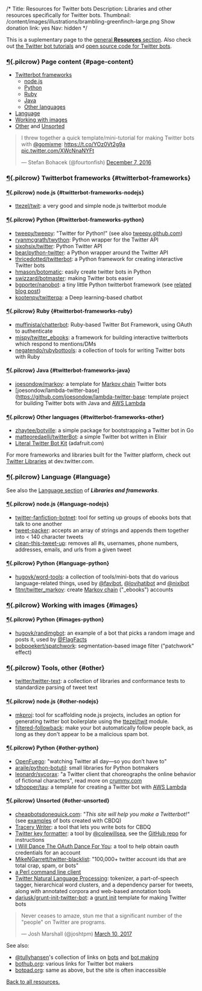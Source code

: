 /*
Title: Resources for Twitter bots
Description: Libraries and other resources specifically for Twitter bots.
Thumbnail: /content/images/illustrations/brambling-greenfinch-large.png
Show donation link: yes
Nav: hidden
*/

This is a suplementary page to the [general **Resources** section](/resources). Also check out [the Twitter bot tutorials](/tutorials/twitterbots) and [open source code for Twitter bots](/tag/twitter+opensource).


### [¶](#page-content){.pilcrow} Page content {#page-content}

- [Twitterbot frameworks](#twitterbot-frameworks)
  - [node.js](#twitterbot-frameworks-nodejs)
  - [Python](#twitterbot-frameworks-python)
  - [Ruby](#twitterbot-frameworks-ruby)
  - [Java](#twitterbot-frameworks-java)
  - [Other languages](#twitterbot-frameworks-other)
- [Language](#language)
- [Working with images](#images)
- [Other](#other) and [Unsorted](#other-unsorted)


<blockquote class="twitter-tweet" data-lang="en"><p lang="en" dir="ltr">I threw together a quick template/mini-tutorial for making Twitter bots with <a href="https://twitter.com/gomixme">@gomixme</a>: <a href="https://t.co/YOz0Vt2g9a">https://t.co/YOz0Vt2g9a</a> <a href="https://t.co/XWcNnaNYFt">pic.twitter.com/XWcNnaNYFt</a></p>&mdash; Stefan Bohacek (@fourtonfish) <a href="https://twitter.com/fourtonfish/status/806537666443546624">December 7, 2016</a></blockquote>


### [¶](#twitterbot-frameworks){.pilcrow} Twitterbot frameworks {#twitterbot-frameworks}

#### [¶](#twitterbot-frameworks-nodejs){.pilcrow} node.js {#twitterbot-frameworks-nodejs}

- [ttezel/twit](https://github.com/ttezel/twit): a very good and simple node.js twitterbot module

#### [¶](#twitterbot-frameworks-python){.pilcrow} Python {#twitterbot-frameworks-python}

- [tweepy/tweepy](https://github.com/tweepy/tweepy): "Twitter for Python!" (see also [tweepy.github.com](http://www.tweepy.org/))
- [ryanmcgrath/twython](https://github.com/ryanmcgrath/twython): Python wrapper for the Twitter API
- [sixohsix/twitter](https://github.com/sixohsix/twitter): Python Twitter API
- [bear/python-twitter](https://github.com/bear/python-twitter): a Python wrapper around the Twitter API
- [thricedotted/twitterbot](https://github.com/thricedotted/twitterbot): a Python framework for creating interactive Twitter bots
- [hmason/botomatic](https://github.com/hmason/botomatic): easily create twitter bots in Python
- [swizzard/botmaster](https://github.com/swizzard/botmaster): making Twitter bots easier
- [bgporter/nanobot](https://github.com/bgporter/nanobot): a tiny little Python twitterbot framework (see [related blog post](https://artandlogic.com/2016/06/nanobot-tiny-little-twitterbot-framework/))
- [kootenpv/twitterqa](https://github.com/kootenpv/twitterqa): a Deep learning-based chatbot


#### [¶](#twitterbot-frameworks-ruby){.pilcrow} Ruby {#twitterbot-frameworks-ruby}

- [muffinista/chatterbot](https://github.com/muffinista/chatterbot): Ruby-based Twitter Bot Framework, using OAuth to authenticate
- [mispy/twitter_ebooks](https://github.com/mispy/twitter_ebooks): a framework for building interactive twitterbots which respond to mentions/DMs
- [negatendo/rubybottools](https://github.com/negatendo/rubybottools): a collection of tools for writing Twitter bots with Ruby


#### [¶](#twitterbot-frameworks-java){.pilcrow} Java {#twitterbot-frameworks-java}

- [joesondow/markov](https://github.com/joesondow/markov): a template for [Markov chain](https://simple.wikipedia.org/wiki/Markov_chain) Twitter bots
- [joesondow/lambda-twitter-base](https://github.com/joesondow/lambda-twitter-base: template project for building Twitter bots with Java and [AWS Lambda](https://aws.amazon.com/lambda/)

#### [¶](#twitterbot-frameworks-other){.pilcrow} Other languages {#twitterbot-frameworks-other}

- [zhaytee/botville](https://github.com/zhaytee/botville): a simple package for bootstrapping a Twitter bot in Go
- [matteoredaelli/twitterBot](https://github.com/matteoredaelli/twitterBot): a simple Twitter bot written in Elixir
- [Literal Twitter Bot Kit](https://www.adafruit.com/product/3281) (adafruit.com)

For more frameworks and libraries built for the Twitter platform, check out [Twitter Libraries](https://dev.twitter.com/resources/twitter-libraries) at dev.twitter.com.

### [¶](#language){.pilcrow} Language {#language}

See also the [Language section](/resources/libraries-frameworks#language) of ***Libraries and frameworks***.

#### [¶](#language-nodejs){.pilcrow} node.js {#language-nodejs}

- [twitter-fanfiction-botnet](https://www.npmjs.com/package/twitter-fanfic-botnet): tool for setting up groups of ebooks bots that talk to one another
- [tweet-packer](https://www.npmjs.com/package/tweet-packer): accepts an array of strings and appends them together into < 140 character tweets
- [clean-this-tweet-up](https://www.npmjs.com/package/clean-this-tweet-up): removes all #s, usernames, phone numbers, addresses, emails, and urls from a given tweet

#### [¶](#language-python){.pilcrow} Python {#language-python}

- [hugovk/word-tools](https://github.com/hugovk/word-tools): a collection of tools/mini-bots that do various language-related things, used by [@favibot](https://twitter.com/favibot), [@lovihatibot](https://twitter.com/lovihatibot) and [@nixibot](https://twitter.com/nixibot)
- [fitnr/twitter_markov](https://github.com/fitnr/twitter_markov): create [Markov chain](https://simple.wikipedia.org/wiki/Markov_chain) ("_ebooks") accounts


### [¶](#images){.pilcrow} Working with images {#images}

#### [¶](#images-python){.pilcrow} Python {#images-python}

- [hugovk/randimgbot](https://github.com/hugovk/randimgbot): an example of a bot that picks a random image and posts it, used by [@FlagFacts](https://twitter.com/FlagFacts)
- [bobpoekert/spatchwork](https://github.com/bobpoekert/spatchwork): segmentation-based image filter ("patchwork" effect)

### [¶](#other){.pilcrow} Tools, other {#other}

- [twitter/twitter-text](https://github.com/twitter/twitter-text/):  a collection of libraries and conformance tests to standardize parsing of tweet text


#### [¶](#other-nodejs){.pilcrow} node.js {#other-nodejs}

- [mkproj](https://www.npmjs.com/package/mkproj): tool for scaffolding node.js projects, includes an option for generating twitter bot boilerplate using the [ttezel/twit](https://github.com/ttezel/twit) module. 
- [filtered-followback](https://www.npmjs.com/package/filtered-followback): make your bot automatically follow people back, as long as they don't appear to be a malicious spam bot.


#### [¶](#other-python){.pilcrow} Python {#other-python}

- [OpenFuego](http://niemanlab.github.io/openfuego/): "watching Twitter all day—so you don’t have to"
- [araile/python-botutil](https://github.com/araile/python-botutil): small libraries for Python botmakers
- [leonardr/sycorax](https://github.com/leonardr/sycorax): "a Twitter client that choreographs the online behavior of fictional characters", read more on [crummy.com](http://www.crummy.com/software/sycorax/)
- [tdhopper/tau](https://github.com/tdhopper/tau): a template for creating a Twitter bot with [AWS Lambda](https://aws.amazon.com/lambda/)



#### [¶](#other-unsorted){.pilcrow} Unsorted {#other-unsorted}

- [cheapbotsdonequick.com](http://cheapbotsdonequick.com/): *"This site will help you make a Twitterbot!"* (see [examples](/tag/cheapbotsdonequick) of bots created with CBDQ)
- [Tracery Writer](https://beaugunderson.com/tracery-writer/): a tool that lets you write bots for CBDQ
- [Twitter key formatter](http://coleww.github.io/tweet-key-formatter/): a tool by [@colewillsea](https://twitter.com/colewillsea), see the [GitHub repo](https://github.com/coleww/tweet-key-formatter) for instructions
- [I Will Dance The OAuth Dance For You](http://v21.io/iwilldancetheoauthdanceforyou/): a tool to help obtain oauth credentials for an account
- [MikeNGarrett/twitter-blacklist](https://github.com/MikeNGarrett/twitter-blacklist): "100,000+ twitter account ids that are total crap, spam, or bots"
- [a Perl command line client](http://www.floodgap.com/software/ttytter/) 
- [Twitter Natural Language Processing](http://www.ark.cs.cmu.edu/TweetNLP/): tokenizer, a part-of-speech tagger, hierarchical word clusters, and a dependency parser for tweets, along with annotated corpora and web-based annotation tools
- [dariusk/grunt-init-twitter-bot](https://github.com/dariusk/grunt-init-twitter-bot): a [grunt init](http://gruntjs.com/project-scaffolding) template for making Twitter bots


<blockquote class="twitter-tweet" data-lang="en"><p lang="en" dir="ltr">Never ceases to amaze, stun me that a significant number of the &quot;people&quot; on Twitter are programs.</p>&mdash; Josh Marshall (@joshtpm) <a href="https://twitter.com/joshtpm/status/840019038185103360">March 10, 2017</a></blockquote>


See also:

- [@tullyhansen](https://twitter.com/tullyhansen)'s collection of links on [bots](https://pinboard.in/u:tullyhansen/t:bots/) and [bot making](https://pinboard.in/u:tullyhansen/t:botmaking/)
- [bothub.org](http://bothub.org/): various links for Twitter bot makers
- [botpad.org](http://botpad.org/p/bot_resources): same as above, but the site is often inaccessible

[Back to all resources.](/resources)


<script async src="//platform.twitter.com/widgets.js" charset="utf-8"></script>